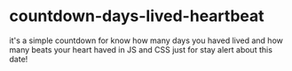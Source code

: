 # countdown-days-lived-heartbeat
it's a simple countdown for know how many days you haved lived and how many beats your heart haved in JS and CSS 
just for stay alert about this date!


